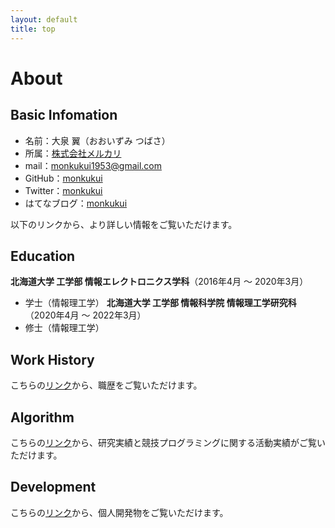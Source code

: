 ```yaml
---
layout: default
title: top
---
```


# About

## Basic Infomation
- 名前：大泉 翼（おおいずみ つばさ）
- 所属：[株式会社メルカリ](https://about.mercari.com/)
- mail：monkukui1953@gmail.com
- GitHub：[monkukui](https://github.com/monkukui/)
- Twitter：[monkukui](https://twitter.com/monkukui/)
- はてなブログ：[monkukui](https://monkukui.hatenablog.com/)

以下のリンクから、より詳しい情報をご覧いただけます。

## Education
**北海道大学 工学部 情報エレクトロニクス学科**（2016年4月 ～ 2020年3月）
- 学士（情報理工学）
**北海道大学 工学部 情報科学院 情報理工学研究科**（2020年4月 ～ 2022年3月）
- 修士（情報理工学）

## Work History
こちらの[リンク](work_history/)から、職歴をご覧いただけます。

## Algorithm
こちらの[リンク](algorithm/)から、研究実績と競技プログラミングに関する活動実績がご覧いただけます。

## Development
こちらの[リンク](web_development/)から、個人開発物をご覧いただけます。

